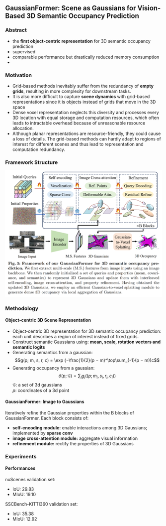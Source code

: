## GaussianFormer: Scene as Gaussians for Vision-Based 3D Semantic Occupancy Prediction
### Abstract
- the **first object-centric representation** for 3D semantic occupancy prediction
- supervised
- comparable performance but drastically reduced memory consumption
- 


### Motivation
- Grid-based methods inevitably suffer from the redundancy of **empty grids**, resulting in more complexity for downstream tasks.
- It is also more difficult to capture **scene dynamics** with grid-based representations since it is objects instead of grids that move in the 3D space
- Dense voxel representation neglects this diversity and processes every 3D location with equal storage and computation resources, which often leads to intractable overhead because of unreasonable resource allocation.
- Although planar representations are resource-friendly, they could cause a loss of details. The grid-based methods can hardly adapt to regions of interest for different scenes and thus lead to representation and computation redundancy.

### Framework Structure
![](images/gaussianformer-1.png)


### Methodology
#### Object-centric 3D Scene Representation
- Object-centric 3D representation for 3D semantic occupancy prediction: each unit describes a region of interest instead of fixed grids. 
- Construct semantic Gaussians using: **mean, scale, rotation vectors and semantic logits**
- Generating semantics from a gaussian:
$$g(p; m, s, r, c) = \exp (−\frac{1}{2}(p − m)^\top\sum_{-1}(p − m))c$$
- Generating occupancy from a gaussian:
$$\hat{o}(p;\mathcal{G}) = \sum_i g_i((p; m_i, s_i, r_i, c_i))$$
$\mathcal{G}$: a set of 3d gaussians\
$p$: coordinates of a 3d point

#### GaussianFormer: Image to Gaussians

Iteratively refine the Gaussian properties within the B blocks of GaussianFormer. Each block consists of:
- **self-encoding module:** enable interactions among 3D Gaussians; implemented by **sparse conv**
- **image cross-attention module:** aggregate visual information
- **refinement module:** rectify the properties of 3D Gaussians





### Experiments
#### Performances

nuScenes validation set:
- IoU: 29.83 
- MIoU: 19.10

SSCBench-KITTI360 validation set:
- IoU: 35.38 
- MIoU: 12.92

